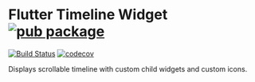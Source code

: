# Flutter Timeline Widget [![pub package](https://img.shields.io/pub/v/location.svg)](https://pub.dartlang.org/packages/location)

[![Build Status](https://travis-ci.org/furkantektas/timeline_list.svg?branch=master)](https://travis-ci.org/furkantektas/timeline_list)  [![codecov](https://codecov.io/gh/furkantektas/timeline_list/branch/master/graph/badge.svg)](https://codecov.io/gh/furkantektas/timeline_list)

Displays scrollable timeline with custom child widgets and custom icons.

